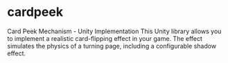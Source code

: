 # cardpeek
Card Peek Mechanism - Unity Implementation  This Unity library allows you to implement a realistic card-flipping effect in your game.  The effect simulates the physics of a turning page, including a configurable shadow effect.
